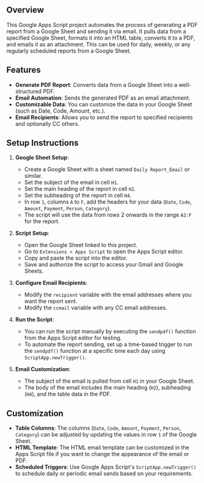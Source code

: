 ## Overview

This Google Apps Script project automates the process of generating a PDF report from a Google Sheet and sending it via email. It pulls data from a specified Google Sheet, formats it into an HTML table, converts it to a PDF, and emails it as an attachment. This can be used for daily, weekly, or any regularly scheduled reports from a Google Sheet.

## Features

- **Generate PDF Report**: Converts data from a Google Sheet into a well-structured PDF.
- **Email Automation**: Sends the generated PDF as an email attachment.
- **Customizable Data**: You can customize the data in your Google Sheet (such as Date, Code, Amount, etc.).
- **Email Recipients**: Allows you to send the report to specified recipients and optionally CC others.

## Setup Instructions

1. **Google Sheet Setup**:
   - Create a Google Sheet with a sheet named `Daily Report_Email` or similar.
   - Set the subject of the email in cell `H1`.
   - Set the main heading of the report in cell `H2`.
   - Set the subheading of the report in cell `H4`.
   - In row `1`, columns `A` to `F`, add the headers for your data (`Date`, `Code`, `Amount`, `Payment`, `Person`, `Category`).
   - The script will use the data from rows 2 onwards in the range `A2:F` for the report.

2. **Script Setup**:
   - Open the Google Sheet linked to this project.
   - Go to `Extensions > Apps Script` to open the Apps Script editor.
   - Copy and paste the script into the editor.
   - Save and authorize the script to access your Gmail and Google Sheets.

3. **Configure Email Recipients**:
   - Modify the `recipient` variable with the email addresses where you want the report sent.
   - Modify the `ccmail` variable with any CC email addresses.

4. **Run the Script**:
   - You can run the script manually by executing the `sendpdf()` function from the Apps Script editor for testing.
   - To automate the report sending, set up a time-based trigger to run the `sendpdf()` function at a specific time each day using `ScriptApp.newTrigger()`.

5. **Email Customization**:
   - The subject of the email is pulled from cell `H1` in your Google Sheet.
   - The body of the email includes the main heading (`H2`), subheading (`H4`), and the table data in the PDF.

## Customization

- **Table Columns**: The columns (`Date`, `Code`, `Amount`, `Payment`, `Person`, `Category`) can be adjusted by updating the values in row `1` of the Google Sheet.
- **HTML Template**: The HTML email template can be customized in the Apps Script file if you want to change the appearance of the email or PDF.
- **Scheduled Triggers**: Use Google Apps Script's `ScriptApp.newTrigger()` to schedule daily or periodic email sends based on your requirements.
